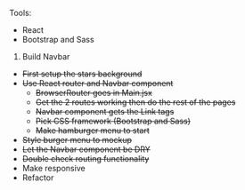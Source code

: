 Tools:
- React
- Bootstrap and Sass

1. Build Navbar
  - ~~First setup the stars background~~
  - ~~Use React router and Navbar component~~
    - ~~BrowserRouter goes in Main.jsx~~
    - ~~Get the 2 routes working then do the rest of the pages~~
    - ~~Navbar component gets the Link tags~~
    - ~~Pick CSS framework (Bootstrap and Sass)~~
    - ~~Make hamburger menu to start~~
  - ~~Style burger menu to mockup~~
  - ~~Let the Navbar component be DRY~~
  - ~~Double check routing functionality~~
  - Make responsive
  - Refactor